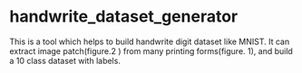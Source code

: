 handwrite_dataset_generator
===========================

This is a tool which helps to build handwrite digit dataset like MNIST.  It can extract image patch(figure.2 ) from many printing forms(figure. 1), and build a 10 class dataset with labels.
